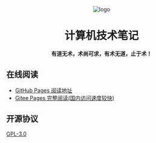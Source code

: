 <p align="center">
	<img alt="logo" src="https://img.zxdmy.com/2021/20220904105915.png">
</p>
<h1 align="center" >计算机技术笔记</h1>
<center><b>有道无术，术尚可求，有术无道，止于术！</b></center>

## 在线阅读

+ [GitHub Pages 阅读地址](https://note.geekrdc.com/)
+ [Gitee Pages 完整阅读(国内访问速度较快)](https://geekrdc.gitee.io/note/)

## 开源协议

[GPL-3.0](https://gitee.com/geekrdc/note/blob/master/LICENSE)

